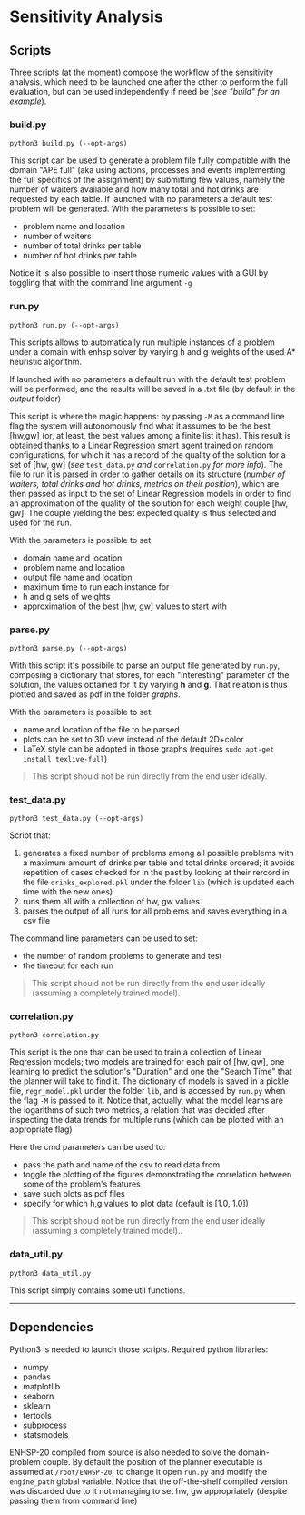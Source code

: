 # Sensitivity Analysis

## Scripts

Three scripts (at the moment) compose the workflow of the sensitivity analysis, which need to be
launched one after the other to perform the full evaluation, but can be used independently if need
be (_see "build" for an example_).

### build.py

```
python3 build.py (--opt-args)
```
This script can be used to generate a problem file fully compatible with the domain "APE full"
(aka using actions, processes and events implementing the full specifics of the assignment)
by submitting few values, namely the number of waiters available and how many total and hot drinks
are requested by each table.
If launched with no parameters a default test problem will be generated.
With the parameters is possible to set:
- problem name and location
- number of waiters
- number of total drinks per table
- number of hot drinks per table

Notice it is also possible to insert those numeric values with a GUI by toggling that with
the command line argument `-g`

### run.py

```
python3 run.py (--opt-args)
```
This scripts allows to automatically run multiple instances of a problem under a domain with enhsp solver
by varying h and g weights of the used A* heuristic algorithm.

If launched with no parameters a default run with the default test problem will be performed, and the results
will be saved in a .txt file (by default in the _output_ folder)

This script is where the magic happens: by passing `-M` as a command line flag the system will autonomously find what it
assumes to be the best [hw,gw] (or, at least, the best values among a finite list it has). This result is obtained thanks
to a Linear Regression smart agent trained on random configurations, for which it has a record of the quality of the solution
for a set of [hw, gw] (_see_ `test_data.py` _and_ `correlation.py` _for more info_).
The file to run it is parsed in order to gather details on its structure (_number of waiters, total drinks and hot drinks, metrics on their position_), which are then passed as input to the set of Linear Regression models in order to find an approximation of the quality of the solution for each weight couple [hw, gw]. The couple yielding the best expected quality is thus selected and used for the run.

With the parameters is possible to set:
- domain name and location
- problem name and location
- output file name and location
- maximum time to run each instance for
- h and g sets of weights
- approximation of the best [hw, gw] values to start with

### parse.py

```
python3 parse.py (--opt-args)
```
With this script it's possibile to parse an output file generated by `run.py`, composing a dictionary that
stores, for each "interesting" parameter of the solution, the values obtained for it by varying **h** and **g**.
That relation is thus plotted and saved as pdf in the folder _graphs_.

With the parameters is possible to set:
- name and location of the file to be parsed
- plots can be set to 3D view instead of the default 2D+color
- LaTeX style can be adopted in those graphs (requires `sudo apt-get install texlive-full`)

> This script should not be run directly from the end user ideally.

### test_data.py

```
python3 test_data.py (--opt-args)
```
Script that:
1. generates a fixed number of problems among all possible problems with a maximum amount of drinks per table and total drinks ordered; it avoids repetition of cases checked for in the past by looking at their rercord in the file `drinks_explored.pkl` under the folder `lib` (which is updated each time with the new ones)
2. runs them all with a collection of hw, gw values
3. parses the output of all runs for all problems and saves everything in a csv file

The command line parameters can be used to set:
- the number of random problems to generate and test
- the timeout for each run

> This script should not be run directly from the end user ideally (assuming a completely trained model).

### correlation.py

```
python3 correlation.py
```
This script is the one that can be used to train a collection of Linear Regression models; two models are trained for each pair of [hw, gw], one learning to predict the solution's "Duration" and one the "Search Time" that the planner will take to find it.
The dictionary of models is saved in a pickle file, `regr_model.pkl` under the folder `lib`, and is accessed by `run.py` when the flag `-M` is passed to it. Notice that, actually, what the model learns are the logarithms of such two metrics, a relation that was decided after inspecting the data trends for multiple runs (which can be plotted with an appropriate flag)

Here the cmd parameters can be used to:
- pass the path and name of the csv to read data from
- toggle the plotting of the figures demonstrating the correlation between some of the problem's features
- save such plots as pdf files
- specify for which h,g values to plot data (default is [1.0, 1.0])

> This script should not be run directly from the end user ideally (assuming a completely trained model)..

### data_util.py

```
python3 data_util.py
```

This script simply contains some util functions.

---

## Dependencies

Python3 is needed to launch those scripts.
Required python libraries:
  - numpy
  - pandas
  - matplotlib
  - seaborn
  - sklearn
  - tertools
  - subprocess
  - statsmodels

ENHSP-20 compiled from source is also needed to solve the domain-problem couple. By default the position of the planner executable
is assumed at `/root/ENHSP-20`, to change it open `run.py` and modify the `engine_path` global variable.
Notice that the off-the-shelf compiled version was discarded due to it not managing to set hw, gw appropriately (despite passing them from command line)



